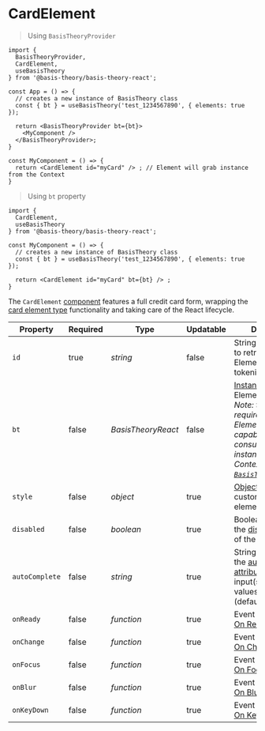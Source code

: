 # CardElement

> Using `BasisTheoryProvider`

```tsx
import {
  BasisTheoryProvider,
  CardElement,
  useBasisTheory
} from '@basis-theory/basis-theory-react';

const App = () => {
  // creates a new instance of BasisTheory class
  const { bt } = useBasisTheory('test_1234567890', { elements: true });

  return <BasisTheoryProvider bt={bt}>
    <MyComponent />
  </BasisTheoryProvider>;
}

const MyComponent = () => {
  return <CardElement id="myCard" /> ; // Element will grab instance from the Context
}
```


> Using `bt` property

```tsx
import {
  CardElement,
  useBasisTheory
} from '@basis-theory/basis-theory-react';

const MyComponent = () => {
  // creates a new instance of BasisTheory class
  const { bt } = useBasisTheory('test_1234567890', { elements: true });

  return <CardElement id="myCard" bt={bt} /> ;
}
```

The `CardElement` <a href="https://reactjs.org/docs/components-and-props.html" target="_blank">component</a> features a full credit card form, wrapping the [card element type](#element-types-card-element) functionality and taking care of the React lifecycle.


| Property       | Required | Type               | Updatable | Description                                                                                                                                                                                                      |
|----------------|----------|--------------------|-----------|------------------------------------------------------------------------------------------------------------------------------------------------------------------------------------------------------------------|
| `id`           | true     | *string*           | false     | String identifier used to retrieve the Element instance for tokenization.                                                                                                                                        |
| `bt`           | false    | *BasisTheoryReact* | false     | [Instance](#basistheoryreact) used by the Element. <br><i>Note: this is not required because Elements are capable of consuming the instance from Context. See [`BasisTheoryProvider`](#basistheoryprovider).</i> |
| `style`        | false    | *object*           | true      | [Object](#element-options-style) used to customize the element appearance                                                                                                                                        |
| `disabled`     | false    | *boolean*          | true      | Boolean used to set the [disabled attribute](https://developer.mozilla.org/en-US/docs/Web/HTML/Attributes/disabled) of the input(s)                                                                              |
| `autoComplete` | false    | *string*           | true      | String used to set the [autocomplete attribute](https://developer.mozilla.org/en-US/docs/Web/HTML/Attributes/autocomplete) of the input(s). Expected values are: `off` (default), or `on`.                       |
| `onReady`      | false    | *function*         | true      | Event Listener. See [On Ready](#element-events-on-ready)                                                                                                                                                         |
| `onChange`     | false    | *function*         | true      | Event Listener. See [On Change](#element-events-on-change)                                                                                                                                                       |
| `onFocus`      | false    | *function*         | true      | Event Listener. See [On Focus](#element-events-on-focus)                                                                                                                                                         |
| `onBlur`       | false    | *function*         | true      | Event Listener. See [On Blur](#element-events-on-blur)                                                                                                                                                           |
| `onKeyDown`    | false    | *function*         | true      | Event Listener. See [On Keydown](#element-events-on-keydown)                                                                                                                                                     |
